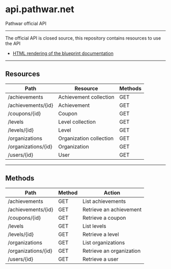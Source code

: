 api.pathwar.net
===============

Pathwar official API

---

The official API is closed source, this repository contains resources to use the API

- [HTML rendering of the blueprint documentation](http://pathwar.github.io/api.pathwar.net/)

---

Resources
---------

Path                  | Resource                | Methods
----------------------|-------------------------|---------
/achievements         | Achievement collection  | GET
/achievements/{id}    | Achievement             | GET
/coupons/{id}         | Coupon                  | GET
/levels               | Level collection        | GET
/levels/{id}          | Level                   | GET
/organizations        | Organization collection | GET
/organizations/{id}   | Organization            | GET
/users/{id}           | User                    | GET

---

Methods
-------

Path                  | Method | Action
----------------------|--------|--------------------------
/achievements         | GET    | List achievements
/achievements/{id}    | GET    | Retrieve an achievement
/coupons/{id}         | GET    | Retrieve a coupon
/levels               | GET    | List levels
/levels/{id}          | GET    | Retrieve a level
/organizations        | GET    | List organizations
/organizations/{id}   | GET    | Retrieve an organization
/users/{id}           | GET    | Retrieve a user
